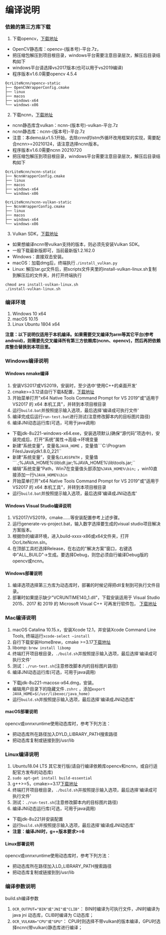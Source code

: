 # 编译说明

### 依赖的第三方库下载

1. 下载opencv，[下载地址](https://github.com/RapidAI/OpenCVBuilder/releases)

* OpenCV静态库：opencv-(版本号)-平台.7z，
* 把压缩包解压到项目根目录，windows平台需要注意目录层次，解压后目录结构如下
* windows平台请选择vs2017版本(也可以用于vs2019编译)
* 程序版本v1.6.0需要opencv 4.5.4
```
OcrLiteNcnn/opencv-static
├── OpenCVWrapperConfig.cmake
├── linux
├── macos
├── windows-x64
└── windows-x86
```

2. 下载ncnn，[下载地址](https://github.com/benjaminwan/NcnnBuilder/releases)

* ncnn静态库含vulkan：ncnn-(版本号)-vulkan-平台.7z
* ncnn静态库：ncnn-(版本号)-平台.7z
* 注意：本demo从v1.5.1开始，去除crnn的lstm外循环改用框架的实现，需要配合ncnn>=20210124，请注意选择ncnn版本。
* 程序版本v1.6.0需要ncnn 20210720
* 把压缩包解压到项目根目录，windows平台需要注意目录层次，解压后目录结构如下

```
OcrLiteNcnn/ncnn-static
├── NcnnWrapperConfig.cmake
├── linux
├── macos
├── windows-x64
└── windows-x86

OcrLiteNcnn/ncnn-vulkan-static
├── NcnnWrapperConfig.cmake
├── linux
├── macos
├── windows-x64
└── windows-x86
```

3. Vulkan SDK，[下载地址](https://vulkan.lunarg.com/sdk/home)

* 如果想编译ncnn带vulkan支持的版本，则必须先安装Vulkan SDK。
* 一般下载最新版即可，当前最新版1.2.162.0
* Windows：直接双击安装。
* macOS：加载dmg后，终端执行```./install_vulkan.py```
* Linux: 解压tar.gz文件后，把scripts文件夹里的install-vulkan-linux.sh复制到解压后的文件夹，并打开终端执行

```
chmod a+x install-vulkan-linux.sh
./install-vulkan-linux.sh
```

### 编译环境

1. Windows 10 x64
2. macOS 10.15
3. Linux Ubuntu 1804 x64

**注意：以下说明仅适用于本机编译。如果需要交叉编译为arm等其它平台(参考android)，则需要先交叉编译所有第三方依赖库(ncnn、opencv)，然后再把依赖库整合替换到本项目里。**

### Windows编译说明

#### Windows nmake编译

1. 安装VS2017或VS2019，安装时，至少选中'使用C++的桌面开发'
2. cmake>=3.12请自行下载&配置，[下载地址](https://cmake.org/download/)
3. 开始菜单打开"x64 Native Tools Command Prompt for VS 2019"或"适用于 VS2017 的 x64 本机工具"，并转到本项目根目录
4. 运行```build.bat```并按照提示输入选项，最后选择'编译成可执行文件'
5. 编译完成后运行```run-test.bat```进行测试(注意修改脚本内的目标图片路径)
6. 编译JNI动态运行库(可选，可用于java调用)

* 下载jdk-8u221-windows-x64.exe，安装选项默认(确保“源代码”项选中)，安装完成后，打开“系统”属性->高级->环境变量
* 新建“系统变量”，变量名```JAVA_HOME``` ，变量值```C:\Program Files\Java\jdk1.8.0_221``
* 新建“系统变量”，变量名```CLASSPATH``` ，变量值```.;%JAVA_HOME%\lib\dt.jar;%JAVA_HOME%\lib\tools.jar;``
* 编辑“系统变量”Path，Win7在变量值头部添加```%JAVA_HOME%\bin;``` ，win10直接添加一行```%JAVA_HOME%\bin```
* 开始菜单打开"x64 Native Tools Command Prompt for VS 2019"或"适用于 VS2017 的 x64 本机工具"，并转到本项目根目录
* 运行```build.bat```并按照提示输入选项，最后选择'编译成JNI动态库'

#### Windows Visual Studio编译说明

1. VS2017/VS2019，cmake……等安装配置参考上述步骤。
2. 运行generate-vs-project.bat，输入数字选择要生成的visual studio项目解决方案版本。
3. 根据你的编译环境，进入build-xxxx-x86或x64文件夹，打开OcrLiteNcnn.sln。
4. 在顶部工具栏选择Release，在右边的"解决方案"窗口，右键选中"ALL_BUILD"->生成。要选择Debug，则您必须自行编译Debug版的opencv或ncnn。

#### Windows部署说明

1. 编译选项选择第三方库为动态库时，部署的时候记得把dll复制到可执行文件目录。
2. 部署时如果提示缺少"VCRUNTIME140_1.dll"，下载安装适用于 Visual Studio 2015、2017 和 2019 的 Microsoft Visual C++ 可再发行软件包，
   [下载地址](https://support.microsoft.com/zh-cn/help/2977003/the-latest-supported-visual-c-downloads)

### Mac编译说明

1. macOS Catalina 10.15.x，安装Xcode 12.1，并安装Xcode Command Line Tools, 终端运行```xcode-select –install```
2. 自行下载安装HomeBrew，cmake >=3.17[下载地址](https://cmake.org/download/)
3. libomp: ```brew install libomp```
4. 终端打开项目根目录，```./build.sh```并按照提示输入选项，最后选择'编译成可执行文件'
5. 测试：```./run-test.sh```(注意修改脚本内的目标图片路径)
6. 编译JNI动态运行库(可选，可用于java调用)

* 下载jdk-8u221-macosx-x64.dmg，安装。
* 编辑用户目录下的隐藏文件```.zshrc``` ，添加```export JAVA_HOME=$(/usr/libexec/java_home)```
* 运行```build.sh```并按照提示输入选项，最后选择'编译成JNI动态库'

#### macOS部署说明

opencv或onnxruntime使用动态库时，参考下列方法：

* 把动态库所在路径加入DYLD_LIBRARY_PATH搜索路径
* 把动态库复制或链接到到/usr/lib

### Linux编译说明

1. Ubuntu18.04 LTS 其它发行版(请自行编译依赖库opencv和ncnn，或自行适配官方发布的动态库)
2. ```sudo apt-get install build-essential```
3. g++>=5，cmake>=3.17[下载地址](https://cmake.org/download/)
4. 终端打开项目根目录，```./build.sh```并按照提示输入选项，最后选择'编译成可执行文件'
5. 测试：```./run-test.sh```(注意修改脚本内的目标图片路径)
6. 编译JNI动态运行库(可选，可用于java调用)

* 下载jdk-8u221并安装配置
* 运行```build.sh```并按照提示输入选项，最后选择'编译成JNI动态库'
* **注意：编译JNI时，g++版本要求>=6**

#### Linux部署说明

opencv或onnxruntime使用动态库时，参考下列方法：

* 把动态库所在路径加入LD_LIBRARY_PATH搜索路径
* 把动态库复制或链接到到/usr/lib

### 编译参数说明

build.sh编译参数

1. ```OCR_OUTPUT="BIN"或"JNI"或"CLIB"```： BIN时编译为可执行文件，JNI时编译为java jni 动态库，CLIB时编译为 C动态库；
2. ```OCR_VULKAN="CPU"或"GPU"```： CPU时则选择不带vulkan的版本编译，GPU时选择ncnn(带vulkan)静态库进行编译；